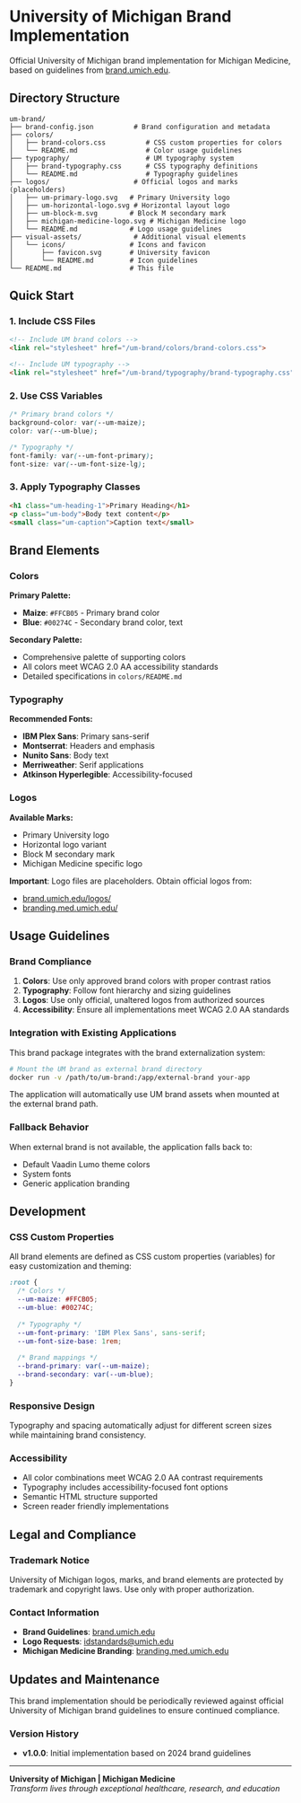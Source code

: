 # University of Michigan Brand Implementation

Official University of Michigan brand implementation for Michigan Medicine, based on guidelines from [brand.umich.edu](https://brand.umich.edu/).

## Directory Structure

```
um-brand/
├── brand-config.json          # Brand configuration and metadata
├── colors/
│   ├── brand-colors.css          # CSS custom properties for colors
│   └── README.md                 # Color usage guidelines
├── typography/                   # UM typography system
│   ├── brand-typography.css      # CSS typography definitions
│   └── README.md                 # Typography guidelines
├── logos/                     # Official logos and marks (placeholders)
│   ├── um-primary-logo.svg   # Primary University logo
│   ├── um-horizontal-logo.svg # Horizontal layout logo
│   ├── um-block-m.svg        # Block M secondary mark
│   ├── michigan-medicine-logo.svg # Michigan Medicine logo
│   └── README.md             # Logo usage guidelines
├── visual-assets/             # Additional visual elements
│   └── icons/                # Icons and favicon
│       ├── favicon.svg       # University favicon
│       └── README.md         # Icon guidelines
└── README.md                 # This file
```

## Quick Start

### 1. Include CSS Files

```html
<!-- Include UM brand colors -->
<link rel="stylesheet" href="/um-brand/colors/brand-colors.css">

<!-- Include UM typography -->
<link rel="stylesheet" href="/um-brand/typography/brand-typography.css">
```

### 2. Use CSS Variables

```css
/* Primary brand colors */
background-color: var(--um-maize);
color: var(--um-blue);

/* Typography */
font-family: var(--um-font-primary);
font-size: var(--um-font-size-lg);
```

### 3. Apply Typography Classes

```html
<h1 class="um-heading-1">Primary Heading</h1>
<p class="um-body">Body text content</p>
<small class="um-caption">Caption text</small>
```

## Brand Elements

### Colors

**Primary Palette:**
- **Maize**: `#FFCB05` - Primary brand color
- **Blue**: `#00274C` - Secondary brand color, text

**Secondary Palette:**
- Comprehensive palette of supporting colors
- All colors meet WCAG 2.0 AA accessibility standards
- Detailed specifications in `colors/README.md`

### Typography

**Recommended Fonts:**
- **IBM Plex Sans**: Primary sans-serif
- **Montserrat**: Headers and emphasis
- **Nunito Sans**: Body text
- **Merriweather**: Serif applications
- **Atkinson Hyperlegible**: Accessibility-focused

### Logos

**Available Marks:**
- Primary University logo
- Horizontal logo variant
- Block M secondary mark
- Michigan Medicine specific logo

**Important**: Logo files are placeholders. Obtain official logos from:
- [brand.umich.edu/logos/](https://brand.umich.edu/logos/)
- [branding.med.umich.edu/](https://branding.med.umich.edu/)

## Usage Guidelines

### Brand Compliance

1. **Colors**: Use only approved brand colors with proper contrast ratios
2. **Typography**: Follow font hierarchy and sizing guidelines
3. **Logos**: Use only official, unaltered logos from authorized sources
4. **Accessibility**: Ensure all implementations meet WCAG 2.0 AA standards

### Integration with Existing Applications

This brand package integrates with the brand externalization system:

```bash
# Mount the UM brand as external brand directory
docker run -v /path/to/um-brand:/app/external-brand your-app
```

The application will automatically use UM brand assets when mounted at the external brand path.

### Fallback Behavior

When external brand is not available, the application falls back to:
- Default Vaadin Lumo theme colors
- System fonts
- Generic application branding

## Development

### CSS Custom Properties

All brand elements are defined as CSS custom properties (variables) for easy customization and theming:

```css
:root {
  /* Colors */
  --um-maize: #FFCB05;
  --um-blue: #00274C;
  
  /* Typography */
  --um-font-primary: 'IBM Plex Sans', sans-serif;
  --um-font-size-base: 1rem;
  
  /* Brand mappings */
  --brand-primary: var(--um-maize);
  --brand-secondary: var(--um-blue);
}
```

### Responsive Design

Typography and spacing automatically adjust for different screen sizes while maintaining brand consistency.

### Accessibility

- All color combinations meet WCAG 2.0 AA contrast requirements
- Typography includes accessibility-focused font options
- Semantic HTML structure supported
- Screen reader friendly implementations

## Legal and Compliance

### Trademark Notice

University of Michigan logos, marks, and brand elements are protected by trademark and copyright laws. Use only with proper authorization.

### Contact Information

- **Brand Guidelines**: [brand.umich.edu](https://brand.umich.edu/)
- **Logo Requests**: [idstandards@umich.edu](mailto:idstandards@umich.edu)
- **Michigan Medicine Branding**: [branding.med.umich.edu](https://branding.med.umich.edu/)

## Updates and Maintenance

This brand implementation should be periodically reviewed against official University of Michigan brand guidelines to ensure continued compliance.

### Version History

- **v1.0.0**: Initial implementation based on 2024 brand guidelines

---

**University of Michigan | Michigan Medicine**  
*Transform lives through exceptional healthcare, research, and education*
